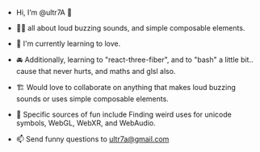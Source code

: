 + Hi, I’m @ultr7A 🌙
+ 📢✨ all about loud buzzing sounds, and simple composable elements.
+ 💞 I'm currently learning to love.
+ 🚘 Additionally, learning to "react-three-fiber", and to "bash" a little bit.. cause that never hurts, and maths and glsl also.           
+ 🏗️ Would love to collaborate on anything that makes loud buzzing sounds or uses simple composable elements.
 
+ 🎠  Specific sources of fun include Finding weird uses for unicode symbols, WebGL, WebXR, and WebAudio. 
+ 📫 Send funny questions to ultr7a@gmail.com
